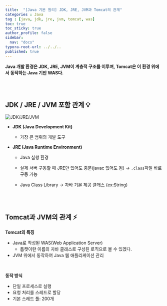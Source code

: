 ```yaml
---
title:  "[Java 기본 원리] JDK, JRE, JVM과 Tomcat의 관계"
categories : Java
tag : [java, jdk, jre, jvm, tomcat, was]
toc: true
toc_sticky: true
author_profile: false
sidebar:
  nav: "docs"
typora-root-url: ../../..
published: true
---
```




**Java 개발 환경은 JDK, JRE, JVM이 계층적 구조를 이루며, Tomcat은 이 환경 위에서 동작하는 Java 기반 WAS다.**

<br>

<br>

## JDK / JRE / JVM 포함 관계 💡

![JDK/JRE/JVM](https://github.com/user-attachments/assets/aab8afff-44b6-49a5-a19a-683b0cebc40b) 

- **JDK (Java Development Kit)**
  - 가장 큰 범위의 개발 도구

- **JRE (Java Runtime Environment)**

  - Java 실행 환경

  - 실제 서버 구동할 때 JRE만 있어도 충분(javac 없어도 됨) → `.class`파일 바로 구동 가능
  - Java Class Library → 자바 기본 제공 클래스 (ex:String)

<br>

<br>

## Tomcat과 JVM의 관계 ⚡

**Tomcat의 특징**

- Java로 작성된 WAS(Web Application Server)
  - 톰캣이란 이름의 자바 클래스로 구성된 로직으로 볼 수 있겠다.
- JVM 위에서 동작하여 Java 웹 애플리케이션 관리

<br>

**동작 방식**

- 단일 프로세스로 실행
- 요청 처리를 스레드로 할당
- 기본 스레드 풀: 200개
